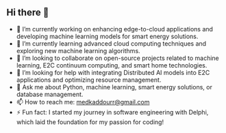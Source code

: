 ## Hi there 👋


- 🔭 I’m currently working on enhancing edge-to-cloud applications and developing machine learning models for smart energy solutions.
- 🌱 I’m currently learning advanced cloud computing techniques and exploring new machine learning algorithms.
- 🤝 I’m looking to collaborate on open-source projects related to machine learning, E2C continuum computing, and smart home technologies.
- 🤔 I’m looking for help with integrating Distributed AI models into E2C applications and optimizing resource management.
- 💬 Ask me about Python, machine learning, smart energy solutions, or database management.
- 📫 How to reach me: [medkaddourr@gmail.com](mailto:medkaddourr@gmail.com)
- ⚡ Fun fact: I started my journey in software engineering with Delphi, which laid the foundation for my passion for coding!

